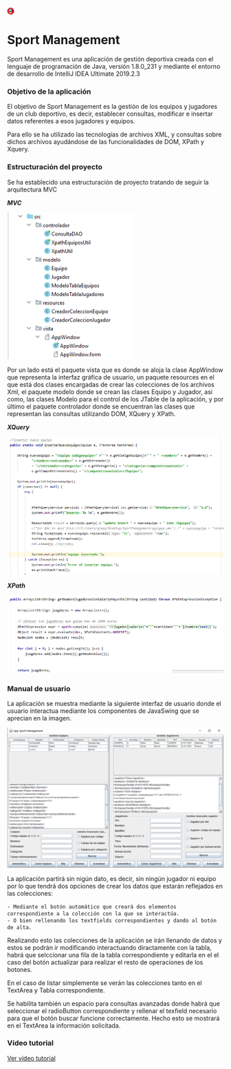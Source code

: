 ![](imagenes/trofeo.png)

# Sport Management

Sport Management es una aplicación de gestión deportiva creada con el lenguaje de programación de Java, versión 1.8.0_231 y
mediante el entorno de desarrollo de IntelliJ IDEA Ultimate 2019.2.3

### Objetivo de la aplicación

El objetivo de Sport Management es la gestión de los equipos y jugadores de un club deportivo, es decir, establecer consultas,
modificar e insertar datos referentes a esos jugadores y equipos.

Para ello se ha utilizado las tecnologías de archivos XML, y consultas sobre dichos archivos ayudándose de las funcionalidades
de DOM, XPath y Xquery.

### Estructuración del proyecto

Se ha establecido una estructuración de proyecto tratando de seguir la arquitectura MVC 

***MVC***

![](imagenes/estructura.PNG)

Por un lado está el paquete vista que es donde se aloja la clase AppWindow que representa la interfaz gráfica de usuario, 
un paquete resources en el que está dos clases encargadas de crear las colecciones de los archivos Xml, el paquete modelo 
donde se crean las clases Equipo y Jugador, asi como, las clases Modelo para el control de los JTable de la aplicación, y 
por último el paquete controlador donde se encuentran las clases que representan las consultas utilizando DOM, XQuery y 
XPath.

***XQuery***

![](imagenes/xquery.PNG)


***XPath***

![](imagenes/xpath.PNG)


### Manual de usuario

La aplicación se muestra mediante la siguiente interfaz de usuario donde el usuario interactua mediante los componentes
de JavaSwing que se aprecian en la imagen.

![](imagenes/interfaz2.PNG)

La aplicación partirá sin nigún dato, es decir, sin ningún jugador ni equipo por lo que tendrá dos opciones de crear los
datos que estarán reflejados en las colecciones:

    - Mediante el botón automático que creará dos elementos correspondiente a la colección con la que se interactúa.
    - O bien rellenando los textfields correspondientes y dando al botón de alta.
    
Realizando esto las colecciones de la aplicación se irán llenando de datos y estos se podrán ir modificando interactuando 
diractamente con la tabla, habrá que selccionar una fila de la tabla correspondiente y editarla en el el caso del botón 
actualizar para realizar el resto de operaciones de los botones.

En el caso de listar simplemente se verán las colecciones tanto en el TextArea y Tabla correspondiente.

Se habilita también un espacio para consultas avanzadas donde habrá que seleccionar el radioButton correspondiente y rellenar
el texfield necesario para que el botón buscar funcione correctamente. Hecho esto se mostrará en el TextArea la información
solicitada.


### Vídeo tutorial

[Ver vídeo tutorial]()



